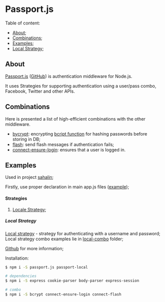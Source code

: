 # Passport.js
Table of content:
- [About](#about);
- [Combinations](#combinations);
- [Examples](#examples);
- [Local Strategy](#local-strategy);

## About
[Passport.js](http://www.passportjs.org/docs/) ([GitHub](https://github.com/jaredhanson/passport)) is authentication middleware for Node.js.

It uses Strategies for supporting authentication using a user/pass combo, Facebook, Twitter and other APIs.

## Combinations
Here is presented a list of high-efficient combinations with the other middleware.

- [bycrypt](../bcrypt): encrypting [bcript function](https://en.wikipedia.org/wiki/Bcrypt) for hashing passwords before storing in DB;
- [flash](../,,/frameworks/express/flash.js): send flash messages if authentication fails;
- [connect-ensure-login](../,,/frameworks/express/connect-ensure-login): ensures that a user is logged in.

## Examples
Used in project [sahalin](https://github.com/ned4ded/sahalin);

Firstly, use proper declaration in main app.js files ([example](./app.js));

#### Strategies
1. [Locale Strategy](#local-strategy);

##### Local Strategy
[Local strategy](./local.js) - strategy for authenticating with a username and password; Local strategy combo examples lie in [local-combo](./local-combo/) folder;

[Github](https://github.com/jaredhanson/passport-local) for more information;

Installation:
``` bash
$ npm i -S passport.js passport-local

# dependencies
$ npm i -S express cookie-parser body-parser express-session

# combo
$ npm i -S bcrypt connect-ensure-login connect-flash
```
